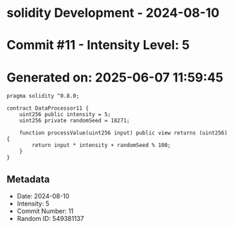﻿# solidity Development - 2024-08-10
# Commit #11 - Intensity Level: 5
# Generated on: 2025-06-07 11:59:45
```solidity
pragma solidity ^0.8.0;

contract DataProcessor11 {
    uint256 public intensity = 5;
    uint256 private randomSeed = 18271;

    function processValue(uint256 input) public view returns (uint256) {
        return input * intensity + randomSeed % 100;
    }
}
```
## Metadata
- Date: 2024-08-10
- Intensity: 5
- Commit Number: 11
- Random ID: 549381137
